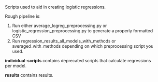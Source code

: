 Scripts used to aid in creating logistic regressions.

Rough pipeline is:
1. Run either average_logreg_preprocessing.py or logistic_regression_preprocessing.py to generate a properly formatted CSV
2. Run regression_results_all_models_with_methods or averaged_with_methods depending on which preprocessing script you used.

**individual-scripts** contains deprecated scripts that calculate regressions per model.

**results** contains results.